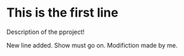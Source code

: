 # This is the first line

Description of the pproject!

New line added.
Show must go on.
Modifiction made by me.
